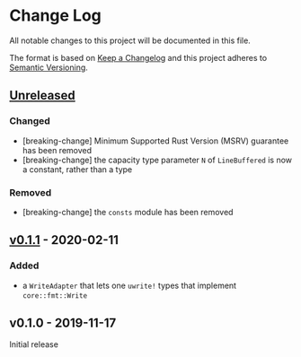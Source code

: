 # Change Log

All notable changes to this project will be documented in this file.

The format is based on [Keep a Changelog](http://keepachangelog.com/)
and this project adheres to [Semantic Versioning](http://semver.org/).

## [Unreleased]

### Changed

- [breaking-change] Minimum Supported Rust Version (MSRV) guarantee has been removed
- [breaking-change] the capacity type parameter `N` of `LineBuffered` is now a constant, rather than a type

### Removed

- [breaking-change] the `consts` module has been removed

## [v0.1.1] - 2020-02-11

### Added

- a `WriteAdapter` that lets one `uwrite!` types that implement `core::fmt::Write`

## v0.1.0 - 2019-11-17

Initial release

[Unreleased]: https://github.com/japaric/ufmt/compare/ufmt-utils-v0.1.1...HEAD
[v0.1.1]: https://github.com/japaric/ufmt/compare/ufmt-utils-v0.1.0...ufmt-utils-v0.1.1
